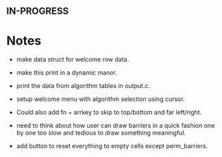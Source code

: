 ## IN-PROGRESS

# Notes 
- make data struct for welcome row data.
- make this print in a dynamic manor.

- print the data from algorithm tables in output.c.

- setup welcome menu with algorithm selection using cursor.

- Could also add fn + arrkey to skip to top/bottom and far left/right.
- need to think about how user can draw barriers in a quick fashion one by one too slow and tedious to draw something meaningful.

- add button to reset everything to empty cells except perm_barriers.